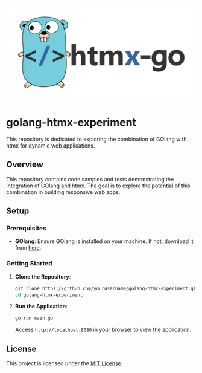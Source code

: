 ![Banner](images/banner.webp)

# golang-htmx-experiment

This repository is dedicated to exploring the combination of GOlang with htmx for dynamic web applications.

## Overview

This repository contains code samples and tests demonstrating the integration of GOlang and htmx. The goal is to explore the potential of this combination in building responsive web apps.

## Setup

### Prerequisites

- **GOlang**: Ensure GOlang is installed on your machine. If not, download it from [here](https://golang.org/).

### Getting Started

1. **Clone the Repository**:

    ```bash
    git clone https://github.com/yourusername/golang-htmx-experiment.git
    cd golang-htmx-experiment
    ```

2. **Run the Application**:

    ```bash
    go run main.go
    ```

    Access `http://localhost:8080` in your browser to view the application.

## License

This project is licensed under the [MIT License](LICENSE).
